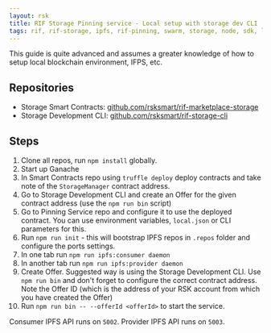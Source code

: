 ```yaml
---
layout: rsk
title: RIF Storage Pinning service - Local setup with storage dev CLI
tags: rif, rif-storage, ipfs, rif-pinning, swarm, storage, node, sdk, libraries, infrastructure, protocols, mvp, design, rbtc, defi, decentralized, quick-start, guides, tutorial, networks, dapps, tools, rootstock, rsk, ethereum, smart-contracts, install, get-started, how-to, mainnet, testnet, contracts, wallets, web3, crypto
---
```


This guide is quite advanced and assumes a greater knowledge of how to setup local blockchain environment, IFPS, etc. 

## Repositories

 - Storage Smart Contracts: [github.com/rsksmart/rif-marketplace-storage](https://github.com/rsksmart/rif-marketplace-storage)
 - Storage Development CLI: [github.com/rsksmart/rif-storage-cli](https://github.com/rsksmart/rif-storage-cli)

## Steps

 1. Clone all repos, run `npm install` globally.
 1. Start up Ganache
 1. In Smart Contracts repo using `truffle deploy` deploy contracts and take note of the `StorageManager` contract address.
 1. Go to Storage Development CLI and create an Offer for the given contract address (use the `npm run bin` script)
 1. Go to Pinning Service repo and configure it to use the deployed contract. You can use environment variables, `local.json` or CLI parameters for this.
 1. Run `npm run init` - this will bootstrap IPFS repos in `.repos` folder and configure the ports settings.
 1. In one tab run `npm run ipfs:consumer daemon`
 1. In another tab run `npm run ipfs:provider daemon`
 1. Create Offer. Suggested way is using the Storage Development CLI. Use `npm run bin` and don't forget to configure the correct contract address.
    Note the Offer ID (which is the address of your RSK account from which you have created the Offer)
 1. Run `npm run bin -- --offerId <offerId>` to start the service.

Consumer IPFS API runs on `5002`.
Provider IPFS API runs on `5003`.